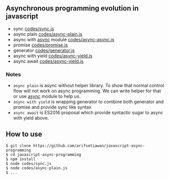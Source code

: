 
## Asynchronous programming evolution in javascript

* sync [codes/sync.js](codes/sync.js)
* async plain [codes/async-plain.js](codes/async-plain.js) 
* async with [async](https://github.com/caolan/async) module [codes/async-async.js](codes/sync.js)
* promise [codes/promise.js](codes/promise.js)
* generator [codes/generator.js](codes/generator.js)
* async with yield [codes/async-yield.js](codes/async-yield.js)
* async await [codes/async-yield.js](codes/async-await.js)

### Notes

* `async plain` is async without helper library. To show that normal control flow will not work on async programming. We can write helper for that or use [async](https://github.com/caolan/async) module to help us.
* `async with yield` is wrapping generator to combine both generator and promise and provide sync like syntax
* `async await` is ES2016 proposal which provide syntactic sugar to async with yield above.

## How to use

```
$ git clone https://github.com/arifsetiawan/javascript-async-programming
$ cd javascript-async-programming
$ npm install
$ node codes/sync.js
$ node codes/async-plain.js
$ ...
```
